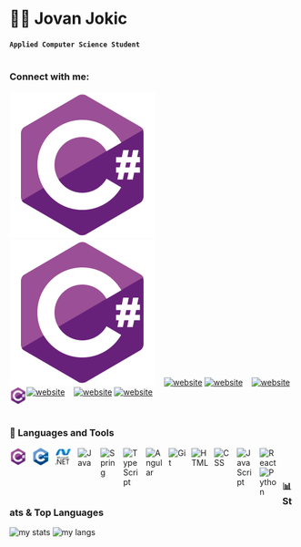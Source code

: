 # 👨‍💻 Jovan Jokic

**`Applied Computer Science Student`**
#

### Connect with me:

[![website](https://raw.githubusercontent.com/devicons/devicon/master/icons/csharp/csharp-original.svg)](https://via-ventura.com#gh-light-mode-only)
[![website](https://raw.githubusercontent.com/devicons/devicon/master/icons/csharp/csharp-original.svg)](https://via-ventura.com#gh-dark-mode-only)
&nbsp;&nbsp;
[![website](./img/youtube-light.svg)](https://youtube.com/@doublej8822#gh-light-mode-only)
[![website](./img/youtube-dark.svg)](https://youtube.com/@doublej8822#gh-dark-mode-only)
&nbsp;&nbsp;
[![website](./img/linkedin-light.svg)](https://linkedin.com/in/jovanj01#gh-light-mode-only)
[![website](./img/linkedin-dark.svg)](https://linkedin.com/in/jovanj01#gh-dark-mode-only)
&nbsp;&nbsp;
[![website](./img/instagram-light.svg)](https://instagram.com/jovanj01#gh-light-mode-only)
[![website](./img/instagram-dark.svg)](https://instagram.com/jovanj01#gh-dark-mode-only)
<img href="https://via-ventura.com" align="left" alt="C#" width="30px" src="https://raw.githubusercontent.com/devicons/devicon/master/icons/csharp/csharp-original.svg"/>

<br />

### 🧰 Languages and Tools
<img align="left" alt="C++" width="30px" style="padding-right:10px;" src="https://raw.githubusercontent.com/devicons/devicon/master/icons/csharp/csharp-original.svg" />
<img align="left" alt="C#" width="30px" style="padding-right:10px;" src="https://raw.githubusercontent.com/devicons/devicon/master/icons/cplusplus/cplusplus-original.svg" />
<img align="left" alt="Bash" width="30px" style="padding-right:10px;" src="https://raw.githubusercontent.com/devicons/devicon/master/icons/dot-net/dot-net-original-wordmark.svg" />
<img align="left" alt="Java" width="30px" style="padding-right:10px;" src="https://cdn.jsdelivr.net/gh/devicons/devicon/icons/java/java-original.svg"/>
<img align="left" alt="Spring" width="30px" style="padding-right:10px;" src="https://cdn.jsdelivr.net/gh/devicons/devicon/icons/spring/spring-original.svg" />
<img align="left" alt="TypeScript" width="30px" style="padding-right:10px;" src="https://cdn.jsdelivr.net/gh/devicons/devicon/icons/typescript/typescript-plain.svg" />
<img align="left" alt="Angular" width="30px" style="padding-right:10px;" src="https://cdn.jsdelivr.net/gh/devicons/devicon/icons/angularjs/angularjs-plain.svg" />
<img align="left" alt="Git" width="30px" style="padding-right:10px;" src="https://cdn.jsdelivr.net/gh/devicons/devicon/icons/git/git-original.svg" />
<img align="left" alt="HTML" width="30px" style="padding-right:10px;" src="https://cdn.jsdelivr.net/gh/devicons/devicon/icons/html5/html5-plain.svg" />
<img align="left" alt="CSS" width="30px" style="padding-right:10px;" src="https://cdn.jsdelivr.net/gh/devicons/devicon/icons/css3/css3-plain.svg" />
<img align="left" alt="JavaScript" width="30px" style="padding-right:10px;" src="https://cdn.jsdelivr.net/gh/devicons/devicon/icons/javascript/javascript-plain.svg" />
<img align="left" alt="React" width="30px" style="padding-right:10px;" src="https://cdn.jsdelivr.net/gh/devicons/devicon/icons/react/react-original.svg" />
<img align="left" alt="Python" width="30px" style="padding-right:10px;" src="https://cdn.jsdelivr.net/gh/devicons/devicon/icons/python/python-plain.svg" />
<br />

#

### 📊 Stats & Top Languages
<img alt="my stats" src="https://github-readme-stats-cyan-alpha.vercel.app/api?username=jovanj01&show_icons=true&theme=radical&count_private=true&include_all_commits=true&hide=stars,issues"/>

<img alt="my langs" src="https://github-readme-stats-cyan-alpha.vercel.app/api/top-langs/?username=jovanj01&layout=compact"/>

